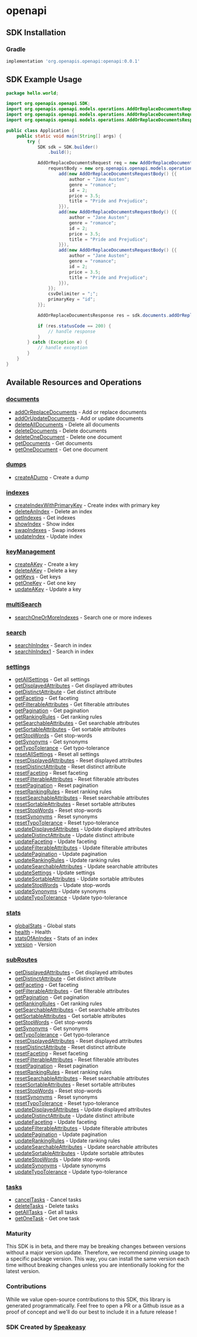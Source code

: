 # openapi

<!-- Start SDK Installation -->
## SDK Installation

### Gradle

```groovy
implementation 'org.openapis.openapi:openapi:0.0.1'
```
<!-- End SDK Installation -->

## SDK Example Usage
<!-- Start SDK Example Usage -->
```java
package hello.world;

import org.openapis.openapi.SDK;
import org.openapis.openapi.models.operations.AddOrReplaceDocumentsRequest;
import org.openapis.openapi.models.operations.AddOrReplaceDocumentsRequestBody;
import org.openapis.openapi.models.operations.AddOrReplaceDocumentsResponse;

public class Application {
    public static void main(String[] args) {
        try {
            SDK sdk = SDK.builder()
                .build();

            AddOrReplaceDocumentsRequest req = new AddOrReplaceDocumentsRequest() {{
                requestBody = new org.openapis.openapi.models.operations.AddOrReplaceDocumentsRequestBody[]{{
                    add(new AddOrReplaceDocumentsRequestBody() {{
                        author = "Jane Austen";
                        genre = "romance";
                        id = 2;
                        price = 3.5;
                        title = "Pride and Prejudice";
                    }}),
                    add(new AddOrReplaceDocumentsRequestBody() {{
                        author = "Jane Austen";
                        genre = "romance";
                        id = 2;
                        price = 3.5;
                        title = "Pride and Prejudice";
                    }}),
                    add(new AddOrReplaceDocumentsRequestBody() {{
                        author = "Jane Austen";
                        genre = "romance";
                        id = 2;
                        price = 3.5;
                        title = "Pride and Prejudice";
                    }}),
                }};
                csvDelimiter = ";";
                primaryKey = "id";
            }};            

            AddOrReplaceDocumentsResponse res = sdk.documents.addOrReplaceDocuments(req);

            if (res.statusCode == 200) {
                // handle response
            }
        } catch (Exception e) {
            // handle exception
        }
    }
}
```
<!-- End SDK Example Usage -->

<!-- Start SDK Available Operations -->
## Available Resources and Operations


### [documents](docs/documents/README.md)

* [addOrReplaceDocuments](docs/documents/README.md#addorreplacedocuments) - Add or replace documents
* [addOrUpdateDocuments](docs/documents/README.md#addorupdatedocuments) - Add or update documents
* [deleteAllDocuments](docs/documents/README.md#deletealldocuments) - Delete all documents
* [deleteDocuments](docs/documents/README.md#deletedocuments) - Delete documents
* [deleteOneDocument](docs/documents/README.md#deleteonedocument) - Delete one document
* [getDocuments](docs/documents/README.md#getdocuments) - Get documents
* [getOneDocument](docs/documents/README.md#getonedocument) - Get one document

### [dumps](docs/dumps/README.md)

* [createADump](docs/dumps/README.md#createadump) - Create a dump

### [indexes](docs/indexes/README.md)

* [createIndexWithPrimaryKey](docs/indexes/README.md#createindexwithprimarykey) - Create index with primary key
* [deleteAnIndex](docs/indexes/README.md#deleteanindex) - Delete an index
* [getIndexes](docs/indexes/README.md#getindexes) - Get indexes
* [showIndex](docs/indexes/README.md#showindex) - Show index
* [swapIndexes](docs/indexes/README.md#swapindexes) - Swap indexes
* [updateIndex](docs/indexes/README.md#updateindex) - Update index

### [keyManagement](docs/keymanagement/README.md)

* [createAKey](docs/keymanagement/README.md#createakey) - Create a key
* [deleteAKey](docs/keymanagement/README.md#deleteakey) - Delete a key
* [getKeys](docs/keymanagement/README.md#getkeys) - Get keys
* [getOneKey](docs/keymanagement/README.md#getonekey) - Get one key
* [updateAKey](docs/keymanagement/README.md#updateakey) - Update a key

### [multiSearch](docs/multisearch/README.md)

* [searchOneOrMoreIndexes](docs/multisearch/README.md#searchoneormoreindexes) - Search one or more indexes

### [search](docs/search/README.md)

* [searchInIndex](docs/search/README.md#searchinindex) - Search in index
* [searchInIndex1](docs/search/README.md#searchinindex1) - Search in index

### [settings](docs/settings/README.md)

* [getAllSettings](docs/settings/README.md#getallsettings) - Get all settings
* [getDisplayedAttributes](docs/settings/README.md#getdisplayedattributes) - Get displayed attributes
* [getDistinctAttribute](docs/settings/README.md#getdistinctattribute) - Get distinct attribute
* [getFaceting](docs/settings/README.md#getfaceting) - Get faceting
* [getFilterableAttributes](docs/settings/README.md#getfilterableattributes) - Get filterable attributes
* [getPagination](docs/settings/README.md#getpagination) - Get pagination
* [getRankingRules](docs/settings/README.md#getrankingrules) - Get ranking rules
* [getSearchableAttributes](docs/settings/README.md#getsearchableattributes) - Get searchable attributes
* [getSortableAttributes](docs/settings/README.md#getsortableattributes) - Get sortable attributes
* [getStopWords](docs/settings/README.md#getstopwords) - Get stop-words
* [getSynonyms](docs/settings/README.md#getsynonyms) - Get synonyms
* [getTypoTolerance](docs/settings/README.md#gettypotolerance) - Get typo-tolerance
* [resetAllSettings](docs/settings/README.md#resetallsettings) - Reset all settings
* [resetDisplayedAttributes](docs/settings/README.md#resetdisplayedattributes) - Reset displayed attributes
* [resetDistinctAttribute](docs/settings/README.md#resetdistinctattribute) - Reset distinct attribute
* [resetFaceting](docs/settings/README.md#resetfaceting) - Reset faceting
* [resetFilterableAttributes](docs/settings/README.md#resetfilterableattributes) - Reset filterable attributes
* [resetPagination](docs/settings/README.md#resetpagination) - Reset pagination
* [resetRankingRules](docs/settings/README.md#resetrankingrules) - Reset ranking rules
* [resetSearchableAttributes](docs/settings/README.md#resetsearchableattributes) - Reset searchable attributes
* [resetSortableAttributes](docs/settings/README.md#resetsortableattributes) - Reset sortable attributes
* [resetStopWords](docs/settings/README.md#resetstopwords) - Reset stop-words
* [resetSynonyms](docs/settings/README.md#resetsynonyms) - Reset synonyms
* [resetTypoTolerance](docs/settings/README.md#resettypotolerance) - Reset typo-tolerance
* [updateDisplayedAttributes](docs/settings/README.md#updatedisplayedattributes) - Update displayed attributes
* [updateDistinctAttribute](docs/settings/README.md#updatedistinctattribute) - Update distinct attribute
* [updateFaceting](docs/settings/README.md#updatefaceting) - Update faceting
* [updateFilterableAttributes](docs/settings/README.md#updatefilterableattributes) - Update filterable attributes
* [updatePagination](docs/settings/README.md#updatepagination) - Update pagination
* [updateRankingRules](docs/settings/README.md#updaterankingrules) - Update ranking rules
* [updateSearchableAttributes](docs/settings/README.md#updatesearchableattributes) - Update searchable attributes
* [updateSettings](docs/settings/README.md#updatesettings) - Update settings
* [updateSortableAttributes](docs/settings/README.md#updatesortableattributes) - Update sortable attributes
* [updateStopWords](docs/settings/README.md#updatestopwords) - Update stop-words
* [updateSynonyms](docs/settings/README.md#updatesynonyms) - Update synonyms
* [updateTypoTolerance](docs/settings/README.md#updatetypotolerance) - Update typo-tolerance

### [stats](docs/stats/README.md)

* [globalStats](docs/stats/README.md#globalstats) - Global stats
* [health](docs/stats/README.md#health) - Health
* [statsOfAnIndex](docs/stats/README.md#statsofanindex) - Stats of an index
* [version](docs/stats/README.md#version) - Version

### [subRoutes](docs/subroutes/README.md)

* [getDisplayedAttributes](docs/subroutes/README.md#getdisplayedattributes) - Get displayed attributes
* [getDistinctAttribute](docs/subroutes/README.md#getdistinctattribute) - Get distinct attribute
* [getFaceting](docs/subroutes/README.md#getfaceting) - Get faceting
* [getFilterableAttributes](docs/subroutes/README.md#getfilterableattributes) - Get filterable attributes
* [getPagination](docs/subroutes/README.md#getpagination) - Get pagination
* [getRankingRules](docs/subroutes/README.md#getrankingrules) - Get ranking rules
* [getSearchableAttributes](docs/subroutes/README.md#getsearchableattributes) - Get searchable attributes
* [getSortableAttributes](docs/subroutes/README.md#getsortableattributes) - Get sortable attributes
* [getStopWords](docs/subroutes/README.md#getstopwords) - Get stop-words
* [getSynonyms](docs/subroutes/README.md#getsynonyms) - Get synonyms
* [getTypoTolerance](docs/subroutes/README.md#gettypotolerance) - Get typo-tolerance
* [resetDisplayedAttributes](docs/subroutes/README.md#resetdisplayedattributes) - Reset displayed attributes
* [resetDistinctAttribute](docs/subroutes/README.md#resetdistinctattribute) - Reset distinct attribute
* [resetFaceting](docs/subroutes/README.md#resetfaceting) - Reset faceting
* [resetFilterableAttributes](docs/subroutes/README.md#resetfilterableattributes) - Reset filterable attributes
* [resetPagination](docs/subroutes/README.md#resetpagination) - Reset pagination
* [resetRankingRules](docs/subroutes/README.md#resetrankingrules) - Reset ranking rules
* [resetSearchableAttributes](docs/subroutes/README.md#resetsearchableattributes) - Reset searchable attributes
* [resetSortableAttributes](docs/subroutes/README.md#resetsortableattributes) - Reset sortable attributes
* [resetStopWords](docs/subroutes/README.md#resetstopwords) - Reset stop-words
* [resetSynonyms](docs/subroutes/README.md#resetsynonyms) - Reset synonyms
* [resetTypoTolerance](docs/subroutes/README.md#resettypotolerance) - Reset typo-tolerance
* [updateDisplayedAttributes](docs/subroutes/README.md#updatedisplayedattributes) - Update displayed attributes
* [updateDistinctAttribute](docs/subroutes/README.md#updatedistinctattribute) - Update distinct attribute
* [updateFaceting](docs/subroutes/README.md#updatefaceting) - Update faceting
* [updateFilterableAttributes](docs/subroutes/README.md#updatefilterableattributes) - Update filterable attributes
* [updatePagination](docs/subroutes/README.md#updatepagination) - Update pagination
* [updateRankingRules](docs/subroutes/README.md#updaterankingrules) - Update ranking rules
* [updateSearchableAttributes](docs/subroutes/README.md#updatesearchableattributes) - Update searchable attributes
* [updateSortableAttributes](docs/subroutes/README.md#updatesortableattributes) - Update sortable attributes
* [updateStopWords](docs/subroutes/README.md#updatestopwords) - Update stop-words
* [updateSynonyms](docs/subroutes/README.md#updatesynonyms) - Update synonyms
* [updateTypoTolerance](docs/subroutes/README.md#updatetypotolerance) - Update typo-tolerance

### [tasks](docs/tasks/README.md)

* [cancelTasks](docs/tasks/README.md#canceltasks) - Cancel tasks
* [deleteTasks](docs/tasks/README.md#deletetasks) - Delete tasks
* [getAllTasks](docs/tasks/README.md#getalltasks) - Get all tasks
* [getOneTask](docs/tasks/README.md#getonetask) - Get one task
<!-- End SDK Available Operations -->

### Maturity

This SDK is in beta, and there may be breaking changes between versions without a major version update. Therefore, we recommend pinning usage 
to a specific package version. This way, you can install the same version each time without breaking changes unless you are intentionally 
looking for the latest version.

### Contributions

While we value open-source contributions to this SDK, this library is generated programmatically. 
Feel free to open a PR or a Github issue as a proof of concept and we'll do our best to include it in a future release !

### SDK Created by [Speakeasy](https://docs.speakeasyapi.dev/docs/using-speakeasy/client-sdks)

